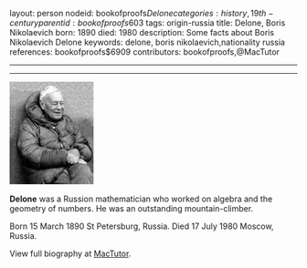 layout: person
nodeid: bookofproofs$Delone
categories: history,19th-century
parentid: bookofproofs$603
tags: origin-russia
title: Delone, Boris Nikolaevich
born: 1890
died: 1980
description: Some facts about Boris Nikolaevich Delone
keywords: delone, boris nikolaevich,nationality russia
references: bookofproofs$6909
contributors: bookofproofs,@MacTutor

---


---

![Delone.jpg](https://github.com/bookofproofs/bookofproofs.github.io/blob/main/_sources/_assets/images/portraits/Delone.jpg?raw=true)

**Delone** was a Russion mathematician who worked on algebra and the geometry of numbers. He was an outstanding mountain-climber.

Born 15 March 1890 St Petersburg, Russia. Died 17 July 1980 Moscow, Russia.


View full biography at [MacTutor](https://mathshistory.st-andrews.ac.uk/Biographies/Delone/).